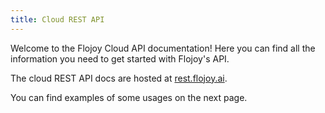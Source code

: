 ```yaml
---
title: Cloud REST API
---
```


Welcome to the Flojoy Cloud API documentation! Here you can find all the information you need to get started with Flojoy's API.

The cloud REST API docs are hosted at [rest.flojoy.ai](https://rest.flojoy.ai).

You can find examples of some usages on the next page.

